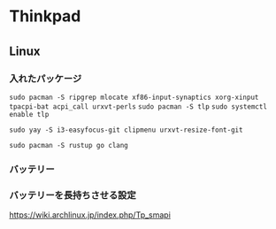 
# Thinkpad

## Linux　

### 入れたパッケージ

`sudo pacman -S ripgrep mlocate xf86-input-synaptics xorg-xinput tpacpi-bat acpi_call urxvt-perls`
`sudo pacman -S tlp`
`sudo systemctl enable tlp`

`sudo yay -S i3-easyfocus-git clipmenu urxvt-resize-font-git`

`sudo pacman -S rustup go clang`



### バッテリー

### バッテリーを長持ちさせる設定

https://wiki.archlinux.jp/index.php/Tp_smapi


